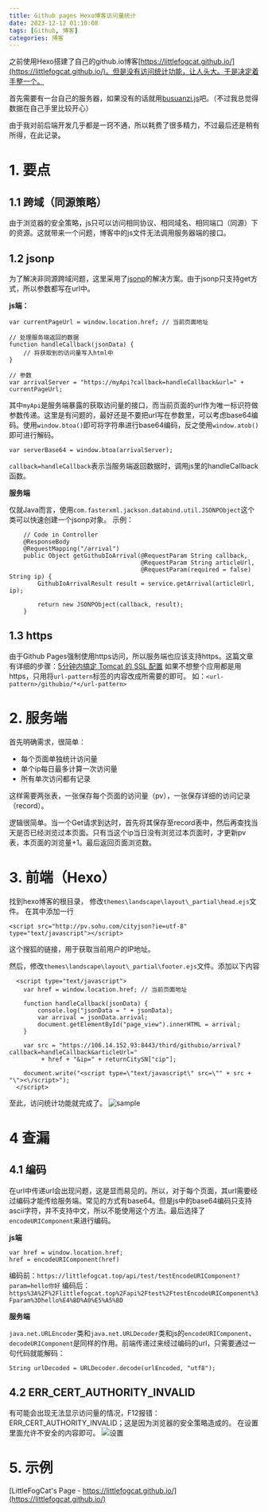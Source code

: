 ```yaml
---
title: Github pages Hexo博客访问量统计
date: 2023-12-12 01:10:08
tags: [Github, 博客]
categories: 博客
---
```


之前使用Hexo搭建了自己的github.io博客[https://littlefogcat.github.io/](https://littlefogcat.github.io/)。但是没有访问统计功能，让人头大。于是决定着手整一个。

首先需要有一台自己的服务器，如果没有的话就用[busuanzi.js](https://www.baidu.com/s?ie=UTF-8&wd=busuanzi.js)吧。（不过我总觉得数据在自己手里比较开心）

由于我对前后端开发几乎都是一窍不通，所以耗费了很多精力，不过最后还是稍有所得，在此记录。

<!--more-->

# 1. 要点

## 1.1 跨域（同源策略）

由于浏览器的安全策略，js只可以访问相同协议、相同域名、相同端口（同源）下的资源。这就带来一个问题，博客中的js文件无法调用服务器端的接口。

## 1.2 jsonp

为了解决非同源跨域问题，这里采用了[jsonp](https://www.runoob.com/json/json-jsonp.html)的解决方案。由于jsonp只支持get方式，所以参数都写在url中。

**js端：**
```
var currentPageUrl = window.location.href; // 当前页面地址
    
// 处理服务端返回的数据
function handleCallback(jsonData) {
    // 将获取到的访问量写入html中
}

// 参数
var arrivalServer = "https://myApi?callback=handleCallback&url=" + currentPageUrl;
```
其中`myApi`是服务端暴露的获取访问量的接口，而当前页面的url作为唯一标识符做参数传递。这里是有问题的，最好还是不要把url写在参数里，可以考虑base64编码。使用`window.btoa()`即可将字符串进行base64编码，反之使用`window.atob()`即可进行解码。
```
var serverBase64 = window.btoa(arrivalServer);
```
`callback=handleCallback`表示当服务端返回数据时，调用js里的handleCallback函数。

**服务端**

仅就Java而言，使用`com.fasterxml.jackson.databind.util.JSONPObject`这个类可以快速创建一个jsonp对象。
示例：
```
    // Code in Controller
    @ResponseBody
    @RequestMapping("/arrival")
    public Object getGithubIoArrival(@RequestParam String callback,
                                     @RequestParam String articleUrl,
                                     @RequestParam(required = false) String ip) {
        GithubIoArrivalResult result = service.getArrival(articleUrl, ip);

        return new JSONPObject(callback, result);
    }
```

## 1.3 https

由于Github Pages强制使用https访问，所以服务端也应该支持https。这篇文章有详细的步骤：[5分钟内搞定 Tomcat 的 SSL 配置](https://www.oschina.net/question/12_23148)
如果不想整个应用都是用https，只用将`url-pattern`标签的内容改成所需要的即可。
如：`<url-pattern>/githubio/*</url-pattern>`

# 2. 服务端

首先明确需求，很简单：
- 每个页面单独统计访问量
- 单个ip每日最多计算一次访问量
- 所有单次访问都有记录

这样需要两张表，一张保存每个页面的访问量（pv），一张保存详细的访问记录（record）。

逻辑很简单。当一个Get请求到达时，首先将其保存至record表中，然后再查找当天是否已经浏览过本页面。只有当这个ip当日没有浏览过本页面时，才更新pv表，本页面的浏览量+1。最后返回页面浏览数。


# 3. 前端（Hexo）

找到hexo博客的根目录， 修改`themes\landscape\layout\_partial\head.ejs`文件。
在其中添加一行
```
<script src="http://pv.sohu.com/cityjson?ie=utf-8" type="text/javascript"></script>
```
这个搜狐的链接，用于获取当前用户的IP地址。

然后，修改`themes\landscape\layout\_partial\footer.ejs`文件。添加以下内容
```
  <script type="text/javascript">
	var href = window.location.href; // 当前页面地址

	function handleCallback(jsonData) {
		console.log("jsonData = " + jsonData);
		var arrival = jsonData.arrival;
		document.getElementById("page_view").innerHTML = arrival;
	}
	
	var src = "https://106.14.152.93:8443/third/githubio/arrival?callback=handleCallback&articleUrl="
         + href + "&ip=" + returnCitySN["cip"];
	
	document.write("<script type=\"text/javascript\" src=\"" + src + "\"><\/script>");
  </script>
```

至此，访问统计功能就完成了。
![sample](https://upload-images.jianshu.io/upload_images/6532223-84848cf961e1a51d.png?imageMogr2/auto-orient/strip%7CimageView2/2/w/1240)


# 4 查漏

## 4.1 编码

在url中传递url会出现问题，这是显而易见的。所以，对于每个页面，其url需要经过编码才能传给服务端。常见的方式有base64。但是js中的base64编码只支持ascii字符，并不支持中文，所以不能使用这个方法。最后选择了`encodeURIComponent`来进行编码。

**js端**
```
var href = window.location.href;
href = encodeURIComponent(href)
```
编码前：`https://littlefogcat.top/api/test/testEncodeURIComponent?param=hello你好`
编码后：`https%3A%2F%2Flittlefogcat.top%2Fapi%2Ftest%2FtestEncodeURIComponent%3Fparam%3Dhello%E4%BD%A0%E5%A5%BD`

**服务端**

`java.net.URLEncoder`类和`java.net.URLDecoder`类和js的`encodeURIComponent`、`decodeURIComponent`是同样的作用。前端传递过来经过编码的url，只需要通过一句代码就能解码：
```
String urlDecoded = URLDecoder.decode(urlEncoded, "utf8");
```

## 4.2 ERR_CERT_AUTHORITY_INVALID

有可能会出现无法显示访问量的情况，F12报错：ERR_CERT_AUTHORITY_INVALID；这是因为浏览器的安全策略造成的。
在设置里面允许不安全的内容即可。
![设置](https://upload-images.jianshu.io/upload_images/6532223-80bec9bfed49882d.png?imageMogr2/auto-orient/strip%7CimageView2/2/w/1240)


# 5. 示例
[LittleFogCat's Page - https://littlefogcat.github.io/](https://littlefogcat.github.io/)